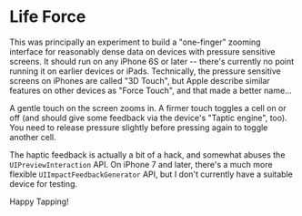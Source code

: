 # Life Force

This was principally an experiment to build a "one-finger" zooming interface for reasonably dense data on devices with
pressure sensitive screens.  It should run on any iPhone 6S or later -- there's currently no point running it on earlier
devices or iPads.  Technically, the pressure sensitive screens on iPhones are called "3D Touch", but Apple describe similar
features on other devices as "Force Touch", and that made a better name...

A gentle touch on the screen zooms in.  A firmer touch toggles a cell on or off (and should give some feedback via the device's
"Taptic engine", too).  You need to release pressure slightly before pressing again to toggle another cell.

The haptic feedback is actually a bit of a hack, and somewhat abuses the `UIPreviewInteraction` API.  On iPhone 7 and later,
there's a much more flexible `UIImpactFeedbackGenerator` API, but I don't currently have a suitable device for testing.

Happy Tapping!
